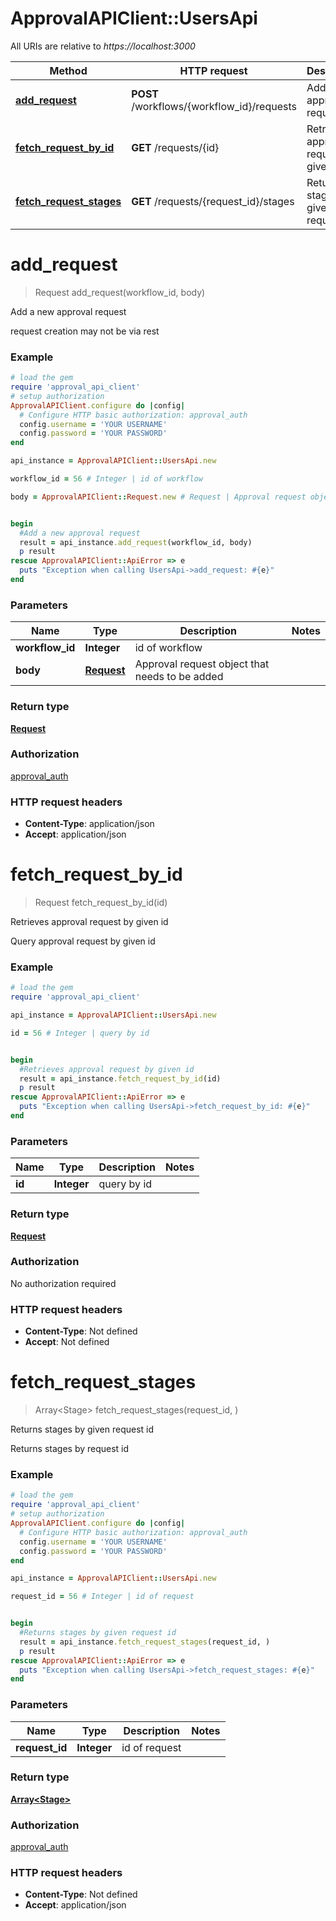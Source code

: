 # ApprovalAPIClient::UsersApi

All URIs are relative to *https://localhost:3000*

Method | HTTP request | Description
------------- | ------------- | -------------
[**add_request**](UsersApi.md#add_request) | **POST** /workflows/{workflow_id}/requests | Add a new approval request
[**fetch_request_by_id**](UsersApi.md#fetch_request_by_id) | **GET** /requests/{id} | Retrieves approval request by given id
[**fetch_request_stages**](UsersApi.md#fetch_request_stages) | **GET** /requests/{request_id}/stages | Returns stages by given request id


# **add_request**
> Request add_request(workflow_id, body)

Add a new approval request

request creation may not be via rest

### Example
```ruby
# load the gem
require 'approval_api_client'
# setup authorization
ApprovalAPIClient.configure do |config|
  # Configure HTTP basic authorization: approval_auth
  config.username = 'YOUR USERNAME'
  config.password = 'YOUR PASSWORD'
end

api_instance = ApprovalAPIClient::UsersApi.new

workflow_id = 56 # Integer | id of workflow

body = ApprovalAPIClient::Request.new # Request | Approval request object that needs to be added


begin
  #Add a new approval request
  result = api_instance.add_request(workflow_id, body)
  p result
rescue ApprovalAPIClient::ApiError => e
  puts "Exception when calling UsersApi->add_request: #{e}"
end
```

### Parameters

Name | Type | Description  | Notes
------------- | ------------- | ------------- | -------------
 **workflow_id** | **Integer**| id of workflow | 
 **body** | [**Request**](Request.md)| Approval request object that needs to be added | 

### Return type

[**Request**](Request.md)

### Authorization

[approval_auth](../README.md#approval_auth)

### HTTP request headers

 - **Content-Type**: application/json
 - **Accept**: application/json



# **fetch_request_by_id**
> Request fetch_request_by_id(id)

Retrieves approval request by given id

Query approval request by given id

### Example
```ruby
# load the gem
require 'approval_api_client'

api_instance = ApprovalAPIClient::UsersApi.new

id = 56 # Integer | query by id


begin
  #Retrieves approval request by given id
  result = api_instance.fetch_request_by_id(id)
  p result
rescue ApprovalAPIClient::ApiError => e
  puts "Exception when calling UsersApi->fetch_request_by_id: #{e}"
end
```

### Parameters

Name | Type | Description  | Notes
------------- | ------------- | ------------- | -------------
 **id** | **Integer**| query by id | 

### Return type

[**Request**](Request.md)

### Authorization

No authorization required

### HTTP request headers

 - **Content-Type**: Not defined
 - **Accept**: Not defined



# **fetch_request_stages**
> Array&lt;Stage&gt; fetch_request_stages(request_id, )

Returns stages by given request id

Returns stages by request id

### Example
```ruby
# load the gem
require 'approval_api_client'
# setup authorization
ApprovalAPIClient.configure do |config|
  # Configure HTTP basic authorization: approval_auth
  config.username = 'YOUR USERNAME'
  config.password = 'YOUR PASSWORD'
end

api_instance = ApprovalAPIClient::UsersApi.new

request_id = 56 # Integer | id of request


begin
  #Returns stages by given request id
  result = api_instance.fetch_request_stages(request_id, )
  p result
rescue ApprovalAPIClient::ApiError => e
  puts "Exception when calling UsersApi->fetch_request_stages: #{e}"
end
```

### Parameters

Name | Type | Description  | Notes
------------- | ------------- | ------------- | -------------
 **request_id** | **Integer**| id of request | 

### Return type

[**Array&lt;Stage&gt;**](Stage.md)

### Authorization

[approval_auth](../README.md#approval_auth)

### HTTP request headers

 - **Content-Type**: Not defined
 - **Accept**: application/json



